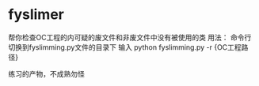 # fyslimer
帮你检查OC工程的内可疑的废文件和非废文件中没有被使用的类
用法：
命令行切换到fyslimming.py文件的目录下
输入 python fyslimming.py -r {OC工程路径}


练习的产物，不成熟勿怪
